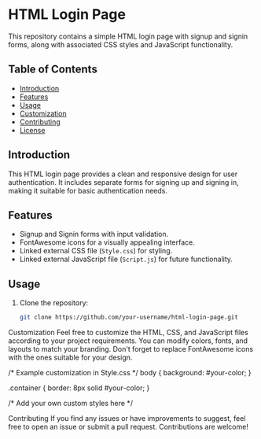 # HTML Login Page

This repository contains a simple HTML login page with signup and signin forms, along with associated CSS styles and JavaScript functionality.

## Table of Contents

- [Introduction](#introduction)
- [Features](#features)
- [Usage](#usage)
- [Customization](#customization)
- [Contributing](#contributing)
- [License](#license)

## Introduction

This HTML login page provides a clean and responsive design for user authentication. It includes separate forms for signing up and signing in, making it suitable for basic authentication needs.

## Features

- Signup and Signin forms with input validation.
- FontAwesome icons for a visually appealing interface.
- Linked external CSS file (`Style.css`) for styling.
- Linked external JavaScript file (`Script.js`) for future functionality.

## Usage

1. Clone the repository:

   ```bash
   git clone https://github.com/your-username/html-login-page.git


Customization
Feel free to customize the HTML, CSS, and JavaScript files according to your project requirements. You can modify colors, fonts, and layouts to match your branding. Don't forget to replace FontAwesome icons with the ones suitable for your design.

/* Example customization in Style.css */
body {
  background: #your-color;
}

.container {
  border: 8px solid #your-color;
}

/* Add your own custom styles here */


Contributing
If you find any issues or have improvements to suggest, feel free to open an issue or submit a pull request. Contributions are welcome!
